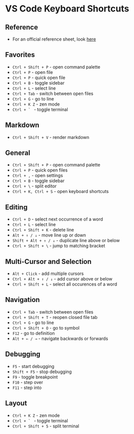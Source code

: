 # VS Code Keyboard Shortcuts

## Reference
* For an official reference sheet, look [here](https://code.visualstudio.com/shortcuts/keyboard-shortcuts-windows.pdf)

## Favorites
* `Ctrl + Shift + P` - open command palette
* `Ctrl + P` - open file
* `Ctrl + P` - quick open file
* `Ctrl + B` - toggle sidebar
* `Ctrl + L` - select line
* `Ctrl + Tab` - switch between open files
* `Ctrl + G` - go to line
* `Ctrl + K Z` - zen mode
* ``Ctrl + ` `` - toggle terminal

## Markdown
* `Ctrl + Shift + V` - render markdown

## General
* `Ctrl + Shift + P` - open command palette
* `Ctrl + P` - quick open files
* `Ctrl + ,` - open settings
* `Ctrl + B` - toggle sidebar
* `Ctrl + \` - split editor
* `Ctrl + K, Ctrl + S` - open keyboard shortcuts

## Editing
* `Ctrl + D` - select next occurrence of a word
* `Ctrl + L` - select line
* `Ctrl + Shift + K` - delete line
* `Alt + ↑ / ↓` - move line up or down
* `Shift + Alt + ↑ / ↓` - duplicate line above or below
* `Ctrl + Shift + \` - jump to matching bracket

## Multi-Cursor and Selection
* `Alt + Click` - add multiple cursors
* `Ctrl + Alt + ↑ / ↓` - add cursor above or below
* `Ctrl + Shift + L` - select all occurences of a word

## Navigation
* `Ctrl + Tab` - switch between open files
* `Ctrl + Shift + T` - reopen closed file tab
* `Ctrl + G` - go to line
* `Ctrl + Shift + O` - go to symbol
* `F12` - go to definition
* `Alt + ← / →` - navigate backwards or forwards

## Debugging
* `F5` - start debugging
* `Shift + F5` - stop debugging
* `F9` - toggle breakpoint
* `F10` - step over
* `F11` - step into

## Layout
* `Ctrl + K Z` - zen mode
* ``Ctrl + ` `` - toggle terminal
* `Ctrl + Shift + 5` - split terminal
